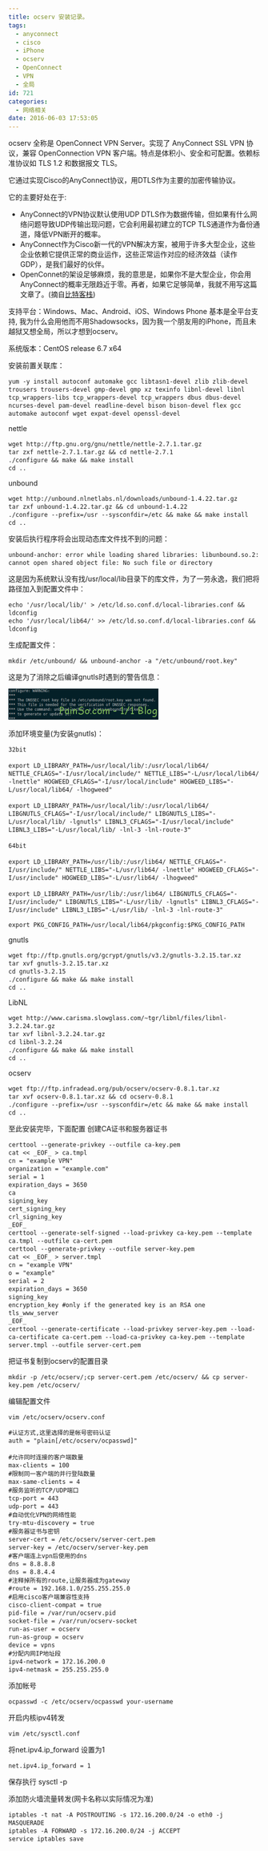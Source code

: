 ```yaml
---
title: ocserv 安装记录。
tags:
  - anyconnect
  - cisco
  - iPhone
  - ocserv
  - OpenConnect
  - VPN
  - 全局
id: 721
categories:
  - 网络相关
date: 2016-06-03 17:53:05
---
```


ocserv 全称是 OpenConnect VPN Server。实现了 AnyConnect SSL VPN 协议，兼容 OpenConnection VPN 客户端。特点是体积小、安全和可配置。依赖标准协议如 TLS 1.2 和数据报文 TLS。

它通过实现Cisco的AnyConnect协议，用DTLS作为主要的加密传输协议。

它的主要好处在于:

*   AnyConnect的VPN协议默认使用UDP DTLS作为数据传输，但如果有什么网络问题导致UDP传输出现问题，它会利用最初建立的TCP TLS通道作为备份通道，降低VPN断开的概率。
*   AnyConnect作为Cisco新一代的VPN解决方案，被用于许多大型企业，这些企业依赖它提供正常的商业运作，这些正常运作对应的经济效益（读作GDP），是我们最好的伙伴。
*   OpenConnet的架设足够麻烦，我的意思是，如果你不是大型企业，你会用AnyConnect的概率无限趋近于零。再者，如果它足够简单，我就不用写这篇文章了。(摘自[比特客栈](https://bitinn.net/11084/))

支持平台：Windows、Mac、Android、iOS、Windows Phone 基本是全平台支持, 我为什么会用他而不用Shadowsocks，因为我一个朋友用的iPhone，而且未越狱又想全局，所以才想到ocserv。

系统版本：CentOS release 6.7 x64

安装前置关联库：
```
yum -y install autoconf automake gcc libtasn1-devel zlib zlib-devel trousers trousers-devel gmp-devel gmp xz texinfo libnl-devel libnl tcp_wrappers-libs tcp_wrappers-devel tcp_wrappers dbus dbus-devel ncurses-devel pam-devel readline-devel bison bison-devel flex gcc automake autoconf wget expat-devel openssl-devel
```

nettle
```
wget http://ftp.gnu.org/gnu/nettle/nettle-2.7.1.tar.gz
tar zxf nettle-2.7.1.tar.gz && cd nettle-2.7.1
./configure && make && make install
cd ..
```

unbound
```
wget http://unbound.nlnetlabs.nl/downloads/unbound-1.4.22.tar.gz
tar zxf unbound-1.4.22.tar.gz && cd unbound-1.4.22
./configure --prefix=/usr --sysconfdir=/etc && make && make install
cd ..
```
安装后执行程序将会出现动态库文件找不到的问题：
```
unbound-anchor: error while loading shared libraries: libunbound.so.2: cannot open shared object file: No such file or directory
```
这是因为系统默认没有找/usr/local/lib目录下的库文件，为了一劳永逸，我们把将路径加入到配置文件中：
```
echo '/usr/local/lib/' > /etc/ld.so.conf.d/local-libraries.conf && ldconfig
echo '/usr/local/lib64/' >> /etc/ld.so.conf.d/local-libraries.conf && ldconfig

```
生成配置文件：
```
mkdir /etc/unbound/ && unbound-anchor -a "/etc/unbound/root.key"
```
这是为了消除之后编译gnutls时遇到的警告信息：

[![gnutls-warning](/images/2016/06/gnutls-warning-300x62.png)](/images/2016/06/gnutls-warning.png)

添加环境变量(为安装gnutls)：
```
32bit

export LD_LIBRARY_PATH=/usr/local/lib/:/usr/local/lib64/ NETTLE_CFLAGS="-I/usr/local/include/" NETTLE_LIBS="-L/usr/local/lib64/ -lnettle" HOGWEED_CFLAGS="-I/usr/local/include" HOGWEED_LIBS="-L/usr/local/lib64/ -lhogweed"

export LD_LIBRARY_PATH=/usr/local/lib/:/usr/local/lib64/ LIBGNUTLS_CFLAGS="-I/usr/local/include/" LIBGNUTLS_LIBS="-L/usr/local/lib/ -lgnutls" LIBNL3_CFLAGS="-I/usr/local/include" LIBNL3_LIBS="-L/usr/local/lib/ -lnl-3 -lnl-route-3"

64bit

export LD_LIBRARY_PATH=/usr/lib/:/usr/lib64/ NETTLE_CFLAGS="-I/usr/include/" NETTLE_LIBS="-L/usr/lib64/ -lnettle" HOGWEED_CFLAGS="-I/usr/include" HOGWEED_LIBS="-L/usr/lib64/ -lhogweed"

export LD_LIBRARY_PATH=/usr/lib/:/usr/lib64/ LIBGNUTLS_CFLAGS="-I/usr/include/" LIBGNUTLS_LIBS="-L/usr/lib/ -lgnutls" LIBNL3_CFLAGS="-I/usr/include" LIBNL3_LIBS="-L/usr/lib/ -lnl-3 -lnl-route-3"
```
```
export PKG_CONFIG_PATH=/usr/local/lib64/pkgconfig:$PKG_CONFIG_PATH
```

gnutls
```
wget ftp://ftp.gnutls.org/gcrypt/gnutls/v3.2/gnutls-3.2.15.tar.xz
tar xvf gnutls-3.2.15.tar.xz
cd gnutls-3.2.15
./configure && make && make install
cd ..
```

LibNL
```
wget http://www.carisma.slowglass.com/~tgr/libnl/files/libnl-3.2.24.tar.gz
tar xvf libnl-3.2.24.tar.gz
cd libnl-3.2.24
./configure && make && make install
cd ..
```
ocserv
```
wget ftp://ftp.infradead.org/pub/ocserv/ocserv-0.8.1.tar.xz
tar xvf ocserv-0.8.1.tar.xz && cd ocserv-0.8.1
./configure --prefix=/usr --sysconfdir=/etc && make && make install
cd ..
```

至此安装完毕，下面配置
创建CA证书和服务器证书

```
certtool --generate-privkey --outfile ca-key.pem
cat << _EOF_ > ca.tmpl
cn = "example VPN"
organization = "example.com"
serial = 1
expiration_days = 3650
ca
signing_key
cert_signing_key
crl_signing_key
_EOF_
certtool --generate-self-signed --load-privkey ca-key.pem --template ca.tmpl --outfile ca-cert.pem
certtool --generate-privkey --outfile server-key.pem
cat << _EOF_ > server.tmpl
cn = "example VPN"
o = "example"
serial = 2
expiration_days = 3650
signing_key
encryption_key #only if the generated key is an RSA one
tls_www_server
_EOF_
certtool --generate-certificate --load-privkey server-key.pem --load-ca-certificate ca-cert.pem --load-ca-privkey ca-key.pem --template server.tmpl --outfile server-cert.pem
```

把证书复制到ocserv的配置目录

```
mkdir -p /etc/ocserv/;cp server-cert.pem /etc/ocserv/ && cp server-key.pem /etc/ocserv/
```

编辑配置文件

```
vim /etc/ocserv/ocserv.conf
```

```
#认证方式,这里选择的是帐号密码认证
auth = "plain[/etc/ocserv/ocpasswd]"

#允许同时连接的客户端数量
max-clients = 100
#限制同一客户端的并行登陆数量
max-same-clients = 4
#服务监听的TCP/UDP端口
tcp-port = 443
udp-port = 443
#自动优化VPN的网络性能
try-mtu-discovery = true
#服务器证书与密钥
server-cert = /etc/ocserv/server-cert.pem
server-key = /etc/ocserv/server-key.pem
#客户端连上vpn后使用的dns
dns = 8.8.8.8
dns = 8.8.4.4
#注释掉所有的route,让服务器成为gateway
#route = 192.168.1.0/255.255.255.0
#启用cisco客户端兼容性支持
cisco-client-compat = true
pid-file = /var/run/ocserv.pid
socket-file = /var/run/ocserv-socket
run-as-user = ocserv
run-as-group = ocserv
device = vpns
#分配内网IP地址段
ipv4-network = 172.16.200.0
ipv4-netmask = 255.255.255.0
```

添加帐号

```
ocpasswd -c /etc/ocserv/ocpasswd your-username
```

开启内核ipv4转发

```
vim /etc/sysctl.conf
```

将net.ipv4.ip_forward 设置为1

```
net.ipv4.ip_forward = 1
```

保存执行 sysctl -p

添加防火墙流量转发(网卡名称以实际情况为准)

```
iptables -t nat -A POSTROUTING -s 172.16.200.0/24 -o eth0 -j MASQUERADE
iptables -A FORWARD -s 172.16.200.0/24 -j ACCEPT
service iptables save
```